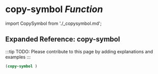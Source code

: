 # **copy-symbol** *Function*

import CopySymbol from './_copysymbol.md';

<CopySymbol />

## Expanded Reference: copy-symbol

:::tip
TODO: Please contribute to this page by adding explanations and examples
:::

```lisp
(copy-symbol )
```
